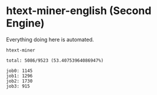 # htext-miner-english (Second Engine)

Everything doing here is automated.

```
htext-miner

total: 5086/9523 (53.40753964086947%)

job0: 1145
job1: 1296
job2: 1730
job3: 915
```